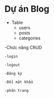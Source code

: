 # Dự án Blog
- Table
  - users
  - posts
  - categories
  
-Chức năng CRUD

    -login

    -logout
    
    -Đăng ký

    -Đổi mật khẩu

    -phân trang

    
